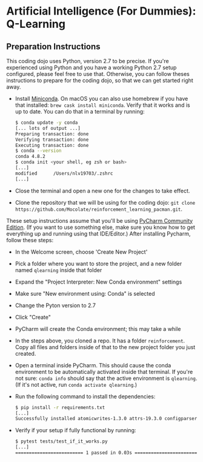 Artificial Intelligence (For Dummies): Q-Learning
=================================================

Preparation Instructions
------------------------

This coding dojo uses Python, version 2.7 to be precise. If you're experienced
using Python and you have a working Python 2.7 setup configured, please feel
free to use that. Otherwise, you can follow theses instructions to prepare for
the coding dojo, so that we can get started right away.

- Install [Miniconda][Miniconda]. On macOS you can also use homebrew if you have
  that installed: `brew cask install miniconda`. Verify that it works and is up
  to date. You can do that in a terminal by running:

  ```bash
  $ conda update -y conda
  [... lots of output ...]
  Preparing transaction: done
  Verifying transaction: done
  Executing transaction: done
  $ conda --version
  conda 4.8.2
  $ conda init <your shell, eg zsh or bash>
  [...]
  modified      /Users/nlv19703/.zshrc
  [...]
  ```

- Close the terminal and open a new one for the changes to take effect.
- Clone the repository that we will be using for the coding dojo: `git clone
  https://github.com/Mocolate/reinforcement_learning_pacman.git`.

These setup instructions assume that you'll be using [PyCharm Community
Edition][PycharmCE]. (If you want to use something else, make sure you know how
to get everything up and running using that IDE/Editor.) After installing Pycharm, follow these steps:

- In the Welcome screen, choose 'Create New Project'
- Pick a folder where you want to store the project, and a new folder named `qlearning` inside that folder
- Expand the "Project Interpreter: New Conda environment" settings
- Make sure "New environment using: Conda" is selected
- Change the Pyton version to 2.7
- Click "Create"
- PyCharm will create the Conda environment; this may take a while
- In the steps above, you cloned a repo. It has a folder `reinforcement`. Copy
  all files and folders inside of that to the new project folder you just created.
- Open a terminal inside PyCharm. This should cause the conda environment to be
  automatically activated inside that terminal. If you're not sure: `conda info` should say that the active environment is `qlearning`. (If it's not active, run `conda activate qlearning`.)
- Run the following command to install the dependencies:

  ```bash
  $ pip install -r requirements.txt
  [...]
  Successfully installed atomicwrites-1.3.0 attrs-19.3.0 configparser-4.0.2 contextlib2-0.6.0.post1 funcsigs-1.0.2 importlib-metadata-1.5.0 more-itertools-5.0.0 packaging-20.1 pathlib2-2.3.5 pluggy-0.13.1 py-1.8.1 pyparsing-2.4.6 pytest-4.6.9 scandir-1.10.0 six-1.14.0 wcwidth-0.1.8 zipp-1.1.0
  ```

- Verify if your setup if fully functional by running:

  ```bash
  $ pytest tests/test_if_it_works.py
  [...]
  ========================= 1 passed in 0.03s =========================
  ```

[Miniconda]: https://docs.conda.io/en/latest/miniconda.html
[pycharmCE]: https://www.jetbrains.com/pycharm/download
